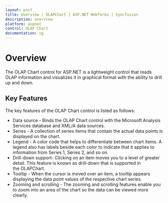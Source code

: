 ```yaml
---
layout: post
title: Overview | OLAPChart | ASP.NET Webforms | Syncfusion
description: overview
platform: aspnet
control: OLAP Chart
documentation: ug
---
```


# Overview

The OLAP Chart control for ASP.NET is a lightweight control that reads OLAP information and visualizes it in graphical format with the ability to drill up and down.

## Key Features

The key features of the OLAP Chart control is listed as follows:

* Data source - Binds the OLAP Chart control with the Microsoft Analysis Services database and XML/A data sources.
* Series - A collection of series items that contain the actual data points is displayed on the chart.
* Legend - A color code that helps to differentiate between chart items. A legend also has labels beside each color to indicate that it applies to information from Series 1, Series 2, and so on.
* Drill-down support- Clicking on an item moves you to a level of greater detail. This feature is known as drill-down that is supported in the OLAPChart. 
* Tooltip - When the cursor is moved over an item, a tooltip appears displaying the data point values of the respective chart series. 
* Zooming and scrolling - The zooming and scrolling features enable you to zoom into an area of the chart so the data can be viewed more clearly.
